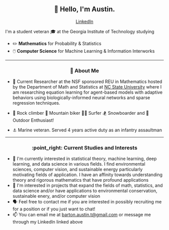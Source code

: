 <h2 align="center">👋 Hello, I'm Austin.</h2>
<p align="center">
  <a href="https://www.linkedin.com/in/austin-b-a525651a7">LinkedIn</a>
</p>

I'm a student veteran 🎓 at the Georgia Institute of Technology studying
- :pencil2: **Mathematics** for Probability & Statistics
- 🖱️ **Computer Science** for Machine Learning & Information Interworks

-------
<h3 align="center">🍎 About Me</h3>

- :microscope: Current Researcher at the NSF sponsored REU in Mathematics hosted by the Department of Math and Statistics at [NC State University](https://drums.wordpress.ncsu.edu/parameter-estimation-and-analysis-for-agent-based-models-in-biology-kevin-flores/) where I am researching equation learning for agent-based models with adaptive behaviors using biologically-informed neural networks and sparse regression techniques.

- 🐐 Rock climber :mountain_bicyclist: Mountain biker 🏄‍♂️ Surfer :snowboarder: Snowboarder and :sunrise_over_mountains: Outdoor Enthusiast!
- ⚓ Marine veteran. Served 4 years active duty as an infantry assaultman
-------
<h3 align="center">:point_right: Current Studies and Interests</h3>

- 🌱 I'm currently interested in statistical theory, machine learning, deep learning, and data science in various fields. I find environmental sciences, computer vision, and sustainable energy particularly motivating fields of application. I have an affinity towards understanding theory and rigorous mathematics that have profound applications
- 🌳 I'm interested in projects that expand the fields of math, statistics, and data science and/or have applications to environmental conservation, sustainable enery, and/or computer vision
- 🗣️ Feel free to contact me if you are interested in possibly recruiting me for a position or if you just want to chat!
- 📫 You can email me at barton.austin.t@gmail.com or message me through my LinkedIn linked above

<!---
AustinTeddyCodes/AustinTeddyCodes is a ✨ special ✨ repository because its `README.md` (this file) appears on your GitHub profile.
You can click the Preview link to take a look at your changes.
--->

